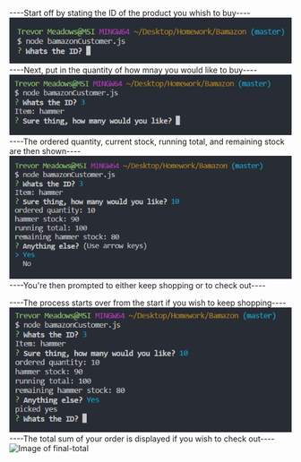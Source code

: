 ----Start off by stating the ID of the product you whish to buy----
![Image of initial](/initial-prompt.PNG)
----Next, put in the quantity of how mnay you would like to buy----
![Image of second-prompt](/second-prompt.PNG)
----The ordered quantity, current stock, running total, and remaining stock are then shown----
![Image of third-prompt](/third-prompt.PNG)
----You're then prompted to either keep shopping or to check out----

----The process starts over from the start if you wish to keep shopping----
![Image of fourth-prompt](/fourth-prompt.PNG)
----The total sum of your order is displayed if you wish to check out----
![Image of final-total](/final-total.PNG)